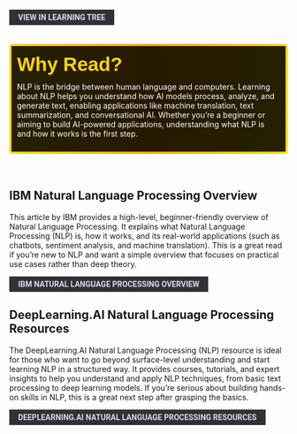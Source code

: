 <br>
<a href='/learning-tree?node=32' style='
    background-color: #31313a;
    color: gainsboro;
    padding: 6px 16px;
    border: none
    border-radius: 4px;
    text-transform: uppercase;
    font-family: "Roboto", sans-serif;
    font-size: 1em;
    font-weight: bold;
    cursor: pointer;
    text-decoration: none;
    display: inline-block;'
>
  View in Learning Tree
</a>

<br>
<br>
<br>

<div style='
  position: relative;
  padding: 10px; 
  border-radius: 5px;
  background-color: rgba(0, 0, 0, 0.85); 
  border: 4px solid transparent;
  background-image: linear-gradient(90deg, rgba(0, 0, 0, 0.85), rgba(0, 0, 0, 0.85)), linear-gradient(90deg, gold, orange, gold);
  background-origin: border-box;
  background-clip: padding-box, border-box;
'>

<svg width='200' height='50' style='display: block; margin-bottom: 5px;'>
  <text x='0' y='35' font-size='35' font-family='Arial' font-weight='bold' fill='gold'>
    Why Read?
    <animate attributeName='fill' values='gold; orange; gold' dur='3s' repeatCount='indefinite' />
  </text>
</svg>

<p style='color: white; margin-top: 2px;'>NLP is the bridge between human language and computers. Learning about NLP helps you understand how AI models process, analyze, and generate text, enabling applications like machine translation, text summarization, and conversational AI. Whether you’re a beginner or aiming to build AI-powered applications, understanding what NLP is and how it works is the first step.
</p>
</div>

<br/>
<br/>

## **IBM Natural Language Processing Overview**
This article by IBM provides a high-level, beginner-friendly overview of Natural Language Processing. It explains what Natural Language Processing (NLP) is, how it works, and its real-world applications (such as chatbots, sentiment analysis, and machine translation). This is a great read if you’re new to NLP and want a simple overview that focuses on practical use cases rather than deep theory.
<br/>

<a href='https://www.ibm.com/think/topics/natural-language-processing' style='
    background-color: #31313a;
    color: gainsboro;
    padding: 6px 16px;
    border: none
    border-radius: 4px;
    text-transform: uppercase;
    font-family: "Roboto", sans-serif;
    font-size: 1em;
    font-weight: bold;
    cursor: pointer;
    text-decoration: none;
    display: inline-block;'
/> IBM Natural Language Processing Overview
<br>
</a>

## **DeepLearning.AI Natural Language Processing Resources**
The DeepLearning.AI Natural Language Processing (NLP) resource is ideal for those who want to go beyond surface-level understanding and start learning NLP in a structured way. It provides courses, tutorials, and expert insights to help you understand and apply NLP techniques, from basic text processing to deep learning models. If you’re serious about building hands-on skills in NLP, this is a great next step after grasping the basics.
<br/>

<a href='https://www.deeplearning.ai/resources/natural-language-processing/' style='
    background-color: #31313a;
    color: gainsboro;
    padding: 6px 16px;
    border: none
    border-radius: 4px;
    text-transform: uppercase;
    font-family: "Roboto", sans-serif;
    font-size: 1em;
    font-weight: bold;
    cursor: pointer;
    text-decoration: none;
    display: inline-block;'
/> DeepLearning.AI Natural Language Processing Resources
<br>
</a>


